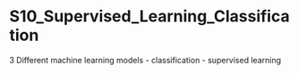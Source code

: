 # S10_Supervised_Learning_Classification
3 Different machine learning models - classification - supervised learning
